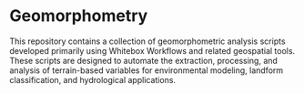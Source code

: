 # Geomorphometry
This repository contains a collection of geomorphometric analysis scripts developed primarily using Whitebox Workflows and related geospatial tools. These scripts are designed to automate the extraction, processing, and analysis of terrain-based variables for environmental modeling, landform classification, and hydrological applications.
